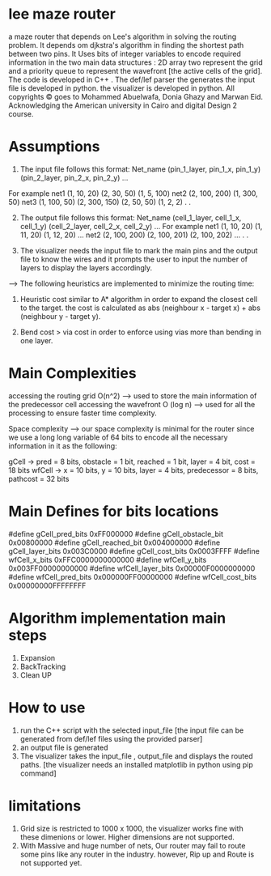 # lee maze router
a maze router that depends on Lee's algorithm in solving the routing problem. It depends om djkstra's algorithm in finding the shortest path between two pins. It Uses bits of integer variables to encode required information in the two main data structures : 2D array two represent the grid and a priority queue to represent the wavefront [the active cells of the grid]. The code is developed in C++ . The def/lef parser the generates the input file is developed in python. the visualizer is developed in python.
All copyrights © goes to Mohammed Abuelwafa, Donia Ghazy and Marwan Eid. 
Acknowledging the American university in Cairo and digital Design 2 course.

# Assumptions
1) The input file follows this format: 
Net_name (pin_1_layer, pin_1_x, pin_1_y) (pin_2_layer, pin_2_x, pin_2_y) …

 For example
net1 (1, 10, 20) (2, 30, 50) (1, 5, 100)
net2 (2, 100, 200) (1, 300, 50)
net3 (1, 100, 50) (2, 300, 150) (2, 50, 50) (1, 2, 2)
.
.

2) The output file follows this format:
Net_name (cell_1_layer, cell_1_x, cell_1_y) (cell_2_layer, cell_2_x, cell_2_y) …
For example
net1 (1, 10, 20) (1, 11, 20) (1, 12, 20) …
net2 (2, 100, 200) (2, 100, 201) (2, 100, 202) …
.
.

3) The visualizer needs the input file to mark the main pins and the output file to know the wires and it prompts the user
to input the number of layers to display the layers accordingly.

--> The following heuristics are implemented to minimize the routing time:
1) Heuristic cost similar to A* algorithm in order to expand the closest cell to the target. the cost is calculated as 
abs (neighbour x - target x) + abs (neighbour y - target y).

2) Bend cost > via cost in order to enforce using vias more than bending in one layer.

# Main Complexities

accessing the routing grid O(n^2) --> used to store the main information of the predecessor cell 
accessing the wavefront O (log n) --> used for all the processing to ensure faster time complexity.

Space complexity --> our space complexity is minimal for the router since we use a long long variable of 64 bits to encode all the necessary information in it as the following:

gCell -> pred = 8 bits, obstacle = 1 bit, reached = 1 bit, layer = 4 bit, cost = 18 bits
wfCell -> x = 10 bits, y = 10 bits, layer = 4 bits, predecessor = 8 bits, pathcost = 32 bits

# Main Defines for bits locations

#define gCell_pred_bits 0xFF000000
#define gCell_obstacle_bit 0x00800000
#define gCell_reached_bit 0x004000000
#define gCell_layer_bits 0x003C0000
#define gCell_cost_bits 0x0003FFFF
#define wfCell_x_bits 0xFFC0000000000000
#define wfCell_y_bits 0x003FF00000000000
#define wfCell_layer_bits 0x00000F0000000000
#define wfCell_pred_bits 0x000000FF00000000
#define wfCell_cost_bits 0x00000000FFFFFFFF

# Algorithm implementation main steps 

1) Expansion
2) BackTracking
3) Clean UP


# How to use

1) run the C++ script with the selected input_file [the input file can be generated from def/lef files using the provided parser]
2) an output file is generated
3) The visualizer takes the input_file , output_file and displays the routed paths. [the visualizer needs an installed matplotlib in python using pip command]


# limitations

1) Grid size is restricted to 1000 x 1000, the visualizer works fine with these dimenions or lower. Higher dimensions are not supported.
2) With Massive and huge number of nets, Our router may fail to route some pins like any router in the industry. however, Rip up and Route is not supported yet.


